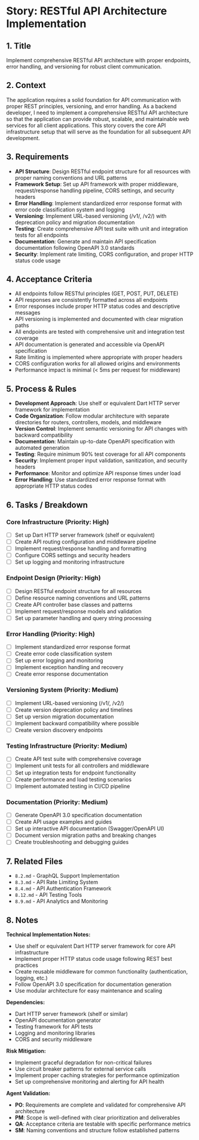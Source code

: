 # Story: RESTful API Architecture Implementation

## 1. Title
Implement comprehensive RESTful API architecture with proper endpoints, error handling, and versioning for robust client communication.

## 2. Context
The application requires a solid foundation for API communication with proper REST principles, versioning, and error handling. As a backend developer, I need to implement a comprehensive RESTful API architecture so that the application can provide robust, scalable, and maintainable web services for all client applications. This story covers the core API infrastructure setup that will serve as the foundation for all subsequent API development.

## 3. Requirements
- **API Structure**: Design RESTful endpoint structure for all resources with proper naming conventions and URL patterns
- **Framework Setup**: Set up API framework with proper middleware, request/response handling pipeline, CORS settings, and security headers
- **Error Handling**: Implement standardized error response format with error code classification system and logging
- **Versioning**: Implement URL-based versioning (/v1/, /v2/) with deprecation policy and migration documentation
- **Testing**: Create comprehensive API test suite with unit and integration tests for all endpoints
- **Documentation**: Generate and maintain API specification documentation following OpenAPI 3.0 standards
- **Security**: Implement rate limiting, CORS configuration, and proper HTTP status code usage

## 4. Acceptance Criteria
- All endpoints follow RESTful principles (GET, POST, PUT, DELETE)
- API responses are consistently formatted across all endpoints
- Error responses include proper HTTP status codes and descriptive messages
- API versioning is implemented and documented with clear migration paths
- All endpoints are tested with comprehensive unit and integration test coverage
- API documentation is generated and accessible via OpenAPI specification
- Rate limiting is implemented where appropriate with proper headers
- CORS configuration works for all allowed origins and environments
- Performance impact is minimal (< 5ms per request for middleware)

## 5. Process & Rules
- **Development Approach**: Use shelf or equivalent Dart HTTP server framework for implementation
- **Code Organization**: Follow modular architecture with separate directories for routers, controllers, models, and middleware
- **Version Control**: Implement semantic versioning for API changes with backward compatibility
- **Documentation**: Maintain up-to-date OpenAPI specification with automated generation
- **Testing**: Require minimum 90% test coverage for all API components
- **Security**: Implement proper input validation, sanitization, and security headers
- **Performance**: Monitor and optimize API response times under load
- **Error Handling**: Use standardized error response format with appropriate HTTP status codes

## 6. Tasks / Breakdown
### Core Infrastructure (Priority: High)
- [ ] Set up Dart HTTP server framework (shelf or equivalent)
- [ ] Create API routing configuration and middleware pipeline
- [ ] Implement request/response handling and formatting
- [ ] Configure CORS settings and security headers
- [ ] Set up logging and monitoring infrastructure

### Endpoint Design (Priority: High)
- [ ] Design RESTful endpoint structure for all resources
- [ ] Define resource naming conventions and URL patterns
- [ ] Create API controller base classes and patterns
- [ ] Implement request/response models and validation
- [ ] Set up parameter handling and query string processing

### Error Handling (Priority: High)
- [ ] Implement standardized error response format
- [ ] Create error code classification system
- [ ] Set up error logging and monitoring
- [ ] Implement exception handling and recovery
- [ ] Create error response documentation

### Versioning System (Priority: Medium)
- [ ] Implement URL-based versioning (/v1/, /v2/)
- [ ] Create version deprecation policy and timelines
- [ ] Set up version migration documentation
- [ ] Implement backward compatibility where possible
- [ ] Create version discovery endpoints

### Testing Infrastructure (Priority: Medium)
- [ ] Create API test suite with comprehensive coverage
- [ ] Implement unit tests for all controllers and middleware
- [ ] Set up integration tests for endpoint functionality
- [ ] Create performance and load testing scenarios
- [ ] Implement automated testing in CI/CD pipeline

### Documentation (Priority: Medium)
- [ ] Generate OpenAPI 3.0 specification documentation
- [ ] Create API usage examples and guides
- [ ] Set up interactive API documentation (Swagger/OpenAPI UI)
- [ ] Document version migration paths and breaking changes
- [ ] Create troubleshooting and debugging guides

## 7. Related Files
- `8.2.md` - GraphQL Support Implementation
- `8.3.md` - API Rate Limiting System
- `8.4.md` - API Authentication Framework
- `8.12.md` - API Testing Tools
- `8.9.md` - API Analytics and Monitoring

## 8. Notes
**Technical Implementation Notes:**
- Use shelf or equivalent Dart HTTP server framework for core API infrastructure
- Implement proper HTTP status code usage following REST best practices
- Create reusable middleware for common functionality (authentication, logging, etc.)
- Follow OpenAPI 3.0 specification for documentation generation
- Use modular architecture for easy maintenance and scaling

**Dependencies:**
- Dart HTTP server framework (shelf or similar)
- OpenAPI documentation generator
- Testing framework for API tests
- Logging and monitoring libraries
- CORS and security middleware

**Risk Mitigation:**
- Implement graceful degradation for non-critical failures
- Use circuit breaker patterns for external service calls
- Implement proper caching strategies for performance optimization
- Set up comprehensive monitoring and alerting for API health

**Agent Validation:**
- **PO**: Requirements are complete and validated for comprehensive API architecture
- **PM**: Scope is well-defined with clear prioritization and deliverables
- **QA**: Acceptance criteria are testable with specific performance metrics
- **SM**: Naming conventions and structure follow established patterns